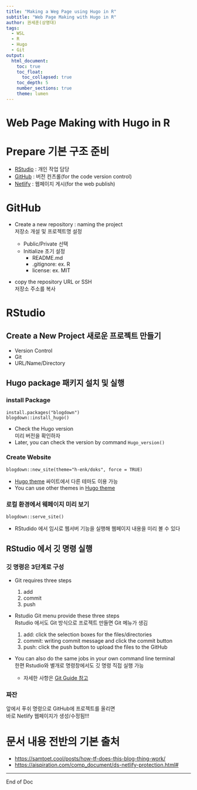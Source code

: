 ```yaml
---
title: "Making a Weg Page using Hugo in R"
subtitle: "Web Page Making with Hugo in R"
author: 권세훈(상명대)
tags:
  - WSL
  - R
  - Hugo
  - Git
output: 
  html_document:
    toc: true
    toc_float:
      toc_collapsed: true
    toc_depth: 5
    number_sections: true
    theme: lumen
---
```


# Web Page Making with Hugo in R

# Prepare 기본 구조 준비 

- [RStudio](https://www.rstudio.com/) : 개인 작업 담당 
- [GitHub](https://github.com/) : 버전 컨츠롤(for the code version control) 
- [Netlify](https://www.netlify.com/) : 웹페이지 게시(for the web publish) 

# GitHub

- Create a new repository : naming the project <br/> 
  저장소 개설 및 프로젝트명 설정 

  * Public/Private 선택
  * Initialize 초기 설정 
    - README.md 
    - .gitignore: ex. R 
    - license: ex. MIT

- copy the repository URL or SSH <br/> 
  저장소 주소를 복사

# RStudio

## Create a New Project 새로운 프로젝트 만들기 

- Version Control 
- Git 
- URL/Name/Directory 

## Hugo package 패키지 설치 및 실행

### install Package

```
install.packages("blogdown")
blogdown::install_hugo()
```
  * Check the Hugo version  
  미리 버전을 확인하자 
  * Later, you can check the version by command `Hugo_version()` 

### Create Website 

```
blogdown::new_site(theme="h-enk/doks", force = TRUE)
```
- [Hugo theme](https://gohugo.io/) 싸이트에서 다른 테마도 이용 가능
- You can use other themes in [Hugo theme](https://gohugo.io/) 

### 로컬 환경에서 웨페이지 미리 보기

```
blogdown::serve_site()
```
- RStudido 에서 임시로 웹서버 기능을 실행해 웹페이지 내용을 미리 볼 수 있다

## RStudio 에서 깃 명령 실행

### 깃 명령은 3단계로 구성 

- Git requires three steps

  1) add
  2) commit
  3) push

- Rstudio Git menu provide these three steps <br/> 
  Rstudio 에서도 Git 방식으로 프로젝트 만들면 Git 메뉴가 생김
  
  1) add: click the selection boxes for the files/directories
  2) commit: writing commit message and click the commit button
  3) push: click the push button to upload the files to the GitHub 

- You can also do the same jobs in your own command line terminal <br/>
  한편 Rstudio와 별개로 명령창에서도 깃 명령 직접 실행 가능 
  * 자세한 사항은 [Git Guide 참고](/content/posts/Git_guide.html)
  
### 짜잔

앞에서 푸쉬 명령으로 GitHub에 프로젝트를 올리면 <br/>
바로 Netlify 웹페이지가 생성/수정됨!!!


# 문서 내용 전반의 기본 출처

- https://samtoet.cool/posts/how-tf-does-this-blog-thing-work/ 
- https://aispiration.com/comp_document/ds-netlify-protection.html#

---
End of Doc